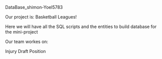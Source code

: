 DataBase_shimon-Yoel5783



Our project is: Basketball Leagues!




Here we will have all the SQL scripts and the entities to build database for the mini-project



Our team workes on:


Injury
Draft
Position
